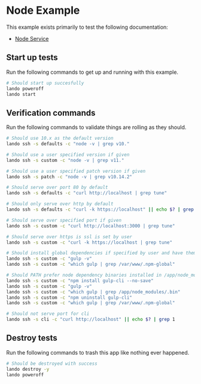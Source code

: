 Node Example
============

This example exists primarily to test the following documentation:

* [Node Service](https://docs.devwithlando.io/tutorials/node.html)

Start up tests
--------------

Run the following commands to get up and running with this example.

```bash
# Should start up succesfully
lando poweroff
lando start
```

Verification commands
---------------------

Run the following commands to validate things are rolling as they should.

```bash
# Should use 10.x as the default version
lando ssh -s defaults -c "node -v | grep v10."

# Should use a user specified version if given
lando ssh -s custom -c "node -v | grep v11."

# Should use a user specified patch version if given
lando ssh -s patch -c "node -v | grep v10.14.2"

# Should serve over port 80 by default
lando ssh -s defaults -c "curl http://localhost | grep tune"

# Should only serve over http by default
lando ssh -s defaults -c "curl -k https://localhost" || echo $? | grep 1

# Should serve over specified port if given
lando ssh -s custom -c "curl http://localhost:3000 | grep tune"

# Should serve over https is ssl is set by user
lando ssh -s custom -c "curl -k https://localhost | grep tune"

# Should install global dependencies if specified by user and have them available in PATH
lando ssh -s custom -c "gulp -v"
lando ssh -s custom -c "which gulp | grep /var/www/.npm-global"

# Should PATH prefer node dependency binaries installed in /app/node_modules over global ones
lando ssh -s custom -c "npm install gulp-cli --no-save"
lando ssh -s custom -c "gulp -v"
lando ssh -s custom -c "which gulp | grep /app/node_modules/.bin"
lando ssh -s custom -c "npm uninstall gulp-cli"
lando ssh -s custom -c "which gulp | grep /var/www/.npm-global"

# Should not serve port for cli
lando ssh -s cli -c "curl http://localhost" || echo $? | grep 1
```

Destroy tests
-------------

Run the following commands to trash this app like nothing ever happened.

```bash
# Should be destroyed with success
lando destroy -y
lando poweroff
```
